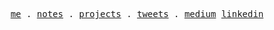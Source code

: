 <p align="center">
  <samp>
    <a href="https://www.damisparks.com">me</a> .
    <a href="https://www.damisparks.com/notes">notes</a> .
    <a href="https://www.damisparks.com/projects">projects</a> .
    <a href="https://x.com/damisparks">tweets</a> .
    <a href="https://medium.com/@damisparks">medium</a>
    <a href="https://www.linkedin.com/in/damisparks">linkedin</a>
  </samp>
</p>
